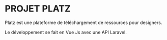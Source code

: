 # PROJET PLATZ

Platz est une plateforme de téléchargement de ressources pour designers.

Le développement se fait en Vue Js avec une API Laravel.

